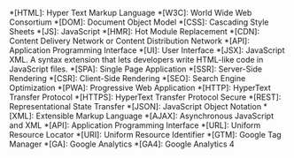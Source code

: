 *[HTML]: Hyper Text Markup Language
*[W3C]: World Wide Web Consortium
*[DOM]: Document Object Model
*[CSS]: Cascading Style Sheets
*[JS]: JavaScript
*[HMR]: Hot Module Replacement
*[CDN]: Content Delivery Network or Content Distribution Network
*[API]: Application Programming Interface
*[UI]: User Interface
*[JSX]: JavaScript XML. A syntax extension that lets developers write HTML-like code in JavaScript files.
*[SPA]: Single Page Application
*[SSR]: Server-Side Rendering
*[CSR]: Client-Side Rendering
*[SEO]: Search Engine Optimization
*[PWA]: Progressive Web Application
*[HTTP]: HyperText Transfer Protocol
*[HTTPS]: HyperText Transfer Protocol Secure
*[REST]: Representational State Transfer
*[JSON]: JavaScript Object Notation
*[XML]: Extensible Markup Language
*[AJAX]: Asynchronous JavaScript and XML
*[API]: Application Programming Interface
*[URL]: Uniform Resource Locator
*[URI]: Uniform Resource Identifier
*[GTM]: Google Tag Manager
*[GA]: Google Analytics
*[GA4]: Google Analytics 4